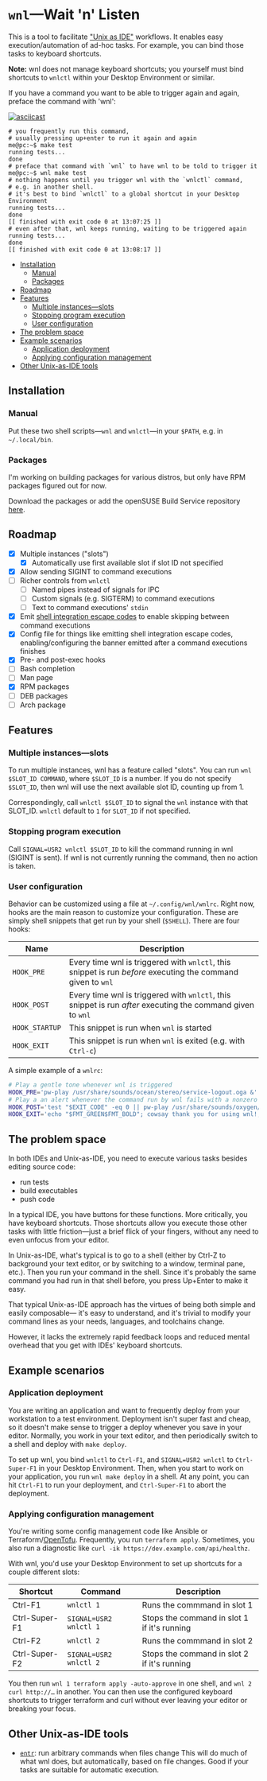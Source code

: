 # `wnl`—Wait 'n' Listen

This is a tool to facilitate ["Unix as IDE"](https://blog.sanctum.geek.nz/series/unix-as-ide/) workflows.
It enables easy execution/automation of ad-hoc tasks. For example, you can bind those tasks to keyboard shortcuts.

**Note:** wnl does not manage keyboard shortcuts;
you yourself must bind shortcuts to `wnlctl` within your Desktop Environment or similar.

If you have a command you want to be able to trigger again and again, preface the command with 'wnl':

[![asciicast](https://asciinema.org/a/716085.svg)](https://asciinema.org/a/716085)

```console
# you frequently run this command,
# usually pressing up+enter to run it again and again
me@pc:~$ make test
running tests...
done
# preface that command with `wnl` to have wnl to be told to trigger it
me@pc:~$ wnl make test
# nothing happens until you trigger wnl with the `wnlctl` command,
# e.g. in another shell.
# it's best to bind `wnlctl` to a global shortcut in your Desktop Environment
running tests...
done
[[ finished with exit code 0 at 13:07:25 ]]
# even after that, wnl keeps running, waiting to be triggered again
running tests...
done
[[ finished with exit code 0 at 13:08:17 ]]
```

<!-- mtoc-start -->

- [Installation](#installation)
  - [Manual](#manual)
  - [Packages](#packages)
- [Roadmap](#roadmap)
- [Features](#features)
  - [Multiple instances—slots](#multiple-instancesslots)
  - [Stopping program execution](#stopping-program-execution)
  - [User configuration](#user-configuration)
- [The problem space](#the-problem-space)
- [Example scenarios](#example-scenarios)
  - [Application deployment](#application-deployment)
  - [Applying configuration management](#applying-configuration-management)
- [Other Unix-as-IDE tools](#other-unix-as-ide-tools)

<!-- mtoc-end -->

## Installation

### Manual

Put these two shell scripts—`wnl` and `wnlctl`—in your `$PATH`, e.g. in `~/.local/bin`.

### Packages

I'm working on building packages for various distros, but only have RPM packages figured out for now.

Download the packages or add the openSUSE Build Service repository [here](https://software.opensuse.org//download.html?project=home%3Ajcgl&package=wnl).

## Roadmap

- [x] Multiple instances ("slots")
  - [x] Automatically use first available slot if slot ID not specified
- [x] Allow sending SIGINT to command executions
- [ ] Richer controls from `wnlctl`
  - [ ] Named pipes instead of signals for IPC
  - [ ] Custom signals (e.g. SIGTERM) to command executions
  - [ ] Text to command executions' `stdin`
- [x] Emit [shell integration escape codes](https://sw.kovidgoyal.net/kitty/shell-integration/#notes-for-shell-developers) to enable skipping between command executions
- [x] Config file for things like emitting shell integration escape codes, enabling/configuring the banner emitted after a command executions finishes
- [x] Pre- and post-exec hooks
- [ ] Bash completion
- [ ] Man page
- [x] RPM packages
- [ ] DEB packages
- [ ] Arch package

## Features

### Multiple instances—slots

To run multiple instances, wnl has a feature called "slots".
You can run `wnl $SLOT_ID COMMAND`, where `$SLOT_ID` is a number.
If you do not specify `$SLOT_ID`, then wnl will use the next available slot ID, counting up from 1.

Correspondingly, call `wnlctl $SLOT_ID` to signal the `wnl` instance with that SLOT_ID.
`wnlctl` default to `1` for `SLOT_ID` if not specified.

### Stopping program execution

Call `SIGNAL=USR2 wnlctl $SLOT_ID` to kill the command running in wnl (SIGINT is sent).
If wnl is not currently running the command, then no action is taken.

### User configuration

Behavior can be customized using a file at `~/.config/wnl/wnlrc`.
Right now, hooks are the main reason to customize your configuration.
These are simply shell snippets that get run by your shell (`$SHELL`).
There are four hooks:

| Name           | Description                                                                                                  |
| -------------- | ------------------------------------------------------------------------------------------------------------ |
| `HOOK_PRE`     | Every time wnl is triggered with `wnlctl`, this snippet is run _before_ executing the command given to `wnl` |
| `HOOK_POST`    | Every time wnl is triggered with `wnlctl`, this snippet is run _after_ executing the command given to `wnl`  |
| `HOOK_STARTUP` | This snippet is run when `wnl` is started                                                                    |
| `HOOK_EXIT`    | This snippet is run when `wnl` is exited (e.g. with `Ctrl-c`)                                                |

A simple example of a `wnlrc`:

```bash
# Play a gentle tone whenever wnl is triggered
HOOK_PRE='pw-play /usr/share/sounds/ocean/stereo/service-logout.oga &'
# Play a an alert whenever the command run by wnl fails with a nonzero exit code
HOOK_POST='test "$EXIT_CODE" -eq 0 || pw-play /usr/share/sounds/oxygen/stereo/message-connectivity-error.ogg &'
HOOK_EXIT='echo "$FMT_GREEN$FMT_BOLD"; cowsay thank you for using wnl!; echo "$FMT_NORMAL"'
```

## The problem space

In both IDEs and Unix-as-IDE, you need to execute various tasks besides editing source code:

- run tests
- build executables
- push code

In a typical IDE, you have buttons for these functions. More critically, you have keyboard shortcuts.
Those shortcuts allow you execute those other tasks with little friction—just a brief flick of your fingers, without any need to even unfocus from your editor.

In Unix-as-IDE, what's typical is to go to a shell
(either by Ctrl-Z to background your text editor, or by switching to a window, terminal pane, etc.).
Then you run your command in the shell. Since it's probably the same command you had run in that shell before, you press Up+Enter to make it easy.

That typical Unix-as-IDE approach has the virtues of being both simple and easily composable—
it's easy to understand, and it's trivial to modify your command lines as your needs, languages, and toolchains change.

However, it lacks the extremely rapid feedback loops and reduced mental overhead that you get with IDEs' keyboard shortcuts.

## Example scenarios

### Application deployment

You are writing an application and want to frequently deploy from your workstation to a test environment.
Deployment isn't super fast and cheap, so it doesn't make sense to trigger a deploy whenever you save in your editor.
Normally, you work in your text editor, and then periodically switch to a shell and deploy with `make deploy`.

To set up wnl, you bind `wnlctl` to `Ctrl-F1`, and `SIGNAL=USR2 wnlctl` to `Ctrl-Super-F1` in your Desktop Environment.
Then, when you start to work on your application, you run `wnl make deploy` in a shell.
At any point, you can hit `Ctrl-F1` to run your deployment, and `Ctrl-Super-F1` to abort the deployment.

### Applying configuration management

You're writing some config management code like Ansible or Terraform/[OpenTofu](https://opentofu.org/).
Frequently, you run `terraform apply`.
Sometimes, you also run a diagnostic like `curl -ik https://dev.example.com/api/healthz`.

With wnl, you'd use your Desktop Environment to set up shortcuts for a couple different slots:

| Shortcut      | Command                | Description                                 |
| ------------- | ---------------------- | ------------------------------------------- |
| Ctrl-F1       | `wnlctl 1`             | Runs the commmand in slot 1                 |
| Ctrl-Super-F1 | `SIGNAL=USR2 wnlctl 1` | Stops the command in slot 1 if it's running |
| Ctrl-F2       | `wnlctl 2`             | Runs the commmand in slot 2                 |
| Ctrl-Super-F2 | `SIGNAL=USR2 wnlctl 2` | Stops the command in slot 2 if it's running |

You then run `wnl 1 terraform apply -auto-approve` in one shell, and `wnl 2 curl http://…` in another.
You can then use the configured keyboard shortcuts to trigger terraform and curl without ever leaving your editor or breaking your focus.

## Other Unix-as-IDE tools

- [`entr`](https://eradman.com/entrproject/): run arbitrary commands when files change
  This will do much of what wnl does, but automatically, based on file changes.
  Good if your tasks are suitable for automatic execution.

